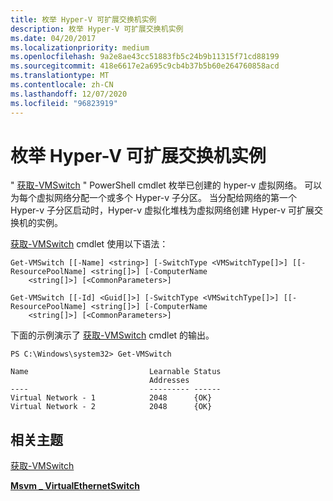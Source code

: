 ```yaml
---
title: 枚举 Hyper-V 可扩展交换机实例
description: 枚举 Hyper-V 可扩展交换机实例
ms.date: 04/20/2017
ms.localizationpriority: medium
ms.openlocfilehash: 9a2e8ae43cc51883fb5c24b9b11315f71cd88199
ms.sourcegitcommit: 418e6617e2a695c9cb4b37b5b60e264760858acd
ms.translationtype: MT
ms.contentlocale: zh-CN
ms.lasthandoff: 12/07/2020
ms.locfileid: "96823919"
---
```

# <a name="enumerating-hyper-v-extensible-switch-instances"></a>枚举 Hyper-V 可扩展交换机实例


" [获取-VMSwitch](/powershell/module/hyper-v/get-vmswitch) " PowerShell cmdlet 枚举已创建的 hyper-v 虚拟网络。 可以为每个虚拟网络分配一个或多个 Hyper-v 子分区。 当分配给网络的第一个 Hyper-v 子分区启动时，Hyper-v 虚拟化堆栈为虚拟网络创建 Hyper-v 可扩展交换机的实例。

[获取-VMSwitch](/powershell/module/hyper-v/get-vmswitch) cmdlet 使用以下语法：

``` syntax
Get-VMSwitch [[-Name] <string>] [-SwitchType <VMSwitchType[]>] [[-ResourcePoolName] <string[]>] [-ComputerName
    <string[]>] [<CommonParameters>]

Get-VMSwitch [[-Id] <Guid[]>] [-SwitchType <VMSwitchType[]>] [[-ResourcePoolName] <string[]>] [-ComputerName
    <string[]>] [<CommonParameters>]
```

下面的示例演示了 [获取-VMSwitch](/powershell/module/hyper-v/get-vmswitch) cmdlet 的输出。

``` syntax
PS C:\Windows\system32> Get-VMSwitch

Name                           Learnable Status
                               Addresses
----                           --------- ------
Virtual Network - 1            2048      {OK}
Virtual Network - 2            2048      {OK}
```

## <a name="related-topics"></a>相关主题


[获取-VMSwitch](/powershell/module/hyper-v/get-vmswitch)

[**Msvm \_ VirtualEthernetSwitch**](/windows/desktop/HyperV_v2/msvm-virtualethernetswitch)

 

